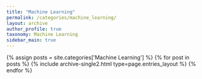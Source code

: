 ```yaml
---
title: "Machine Learning"
permalink: /categories/machine_learning/
layout: archive
author_profile: true
taxonomy: Machine Learning
sidebar_main: true
---
```


{% assign posts = site.categories['Machine Learning'] %}
{% for post in posts %} {% include archive-single2.html type=page.entries_layout %} {% endfor %}